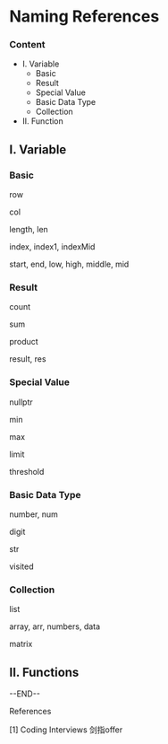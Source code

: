 # Naming References

### Content

- I. Variable
  - Basic
  - Result
  - Special Value
  - Basic Data Type
  - Collection
- II. Function



## I. Variable

### Basic

row

col

length, len

index, index1, indexMid

start, end, low, high, middle, mid

### Result

count

sum

product

result, res

### Special Value

nullptr

min

max

limit

threshold

### Basic Data Type

number, num

digit

str

visited

### Collection

list

array, arr, numbers, data

matrix



## II. Functions





--END--



References

[1] Coding Interviews 剑指offer